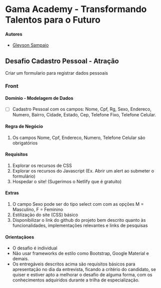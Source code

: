 # Gama Academy - Transformando Talentos para o Futuro

#### Autores
- [Gleyson Sampaio](https://github.com/gleyson-gama)

## Desafio Cadastro Pessoal - Atração
Criar um formulario para registrar dados pessoais

### Front

#### Domínio - Modelagem de Dados

- [ ] Cadastro Pessoal com os campos: Nome, Cpf, Rg, Sexo, Endereco, Numero, Bairro, Cidade, Estado, Cep, Telefone Fixo, Telefone Celular.

#### Regra de Negócio

1. Os campos Nome, Cpf, Endereco, Numero, Telefone Celular são obrigatórios

#### Requisitos
1. Explorar os recursos de CSS
2. Explorar os recursos do Javascript (Ex. Abrir um alert ao submeter o formulário)
3. Hospedar o site! (Sugerimos o Netlify que é gratuito)

#### Extras
1. O campo Sexo pode ser do tipo select com com as opções M = Masculino, F = Feminino
2. Estilização do site (CSS) básico
3. Disponibilizar o link do github do projeto bem descrito quanto às funcionalidades, implementações relevantes e links de pesquisas

#### Orientaçãoes
* O desafio é individual
* Não usar frameworks de estilo como Bootstrap, Google Material e demais.
* Os entregáveis descritos acima são requisitos básicos para apresentação no dia da entrevista, ficando a critério do candidato, se quiser e estiver apto a melhorar o desafio de alguma forma, com os conhecimentos adquiridos durante a trilha de especialização.


 
